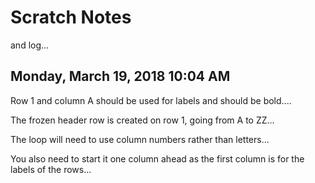 # Scratch Notes

and log...

## Monday, March 19, 2018 10:04 AM

Row 1 and column A should be used for labels and should be bold....

The frozen header row is created on row 1, going from A to ZZ...

The loop will need to use column numbers rather than letters...

You also need to start it one column ahead as the first column is for the labels of the rows...

